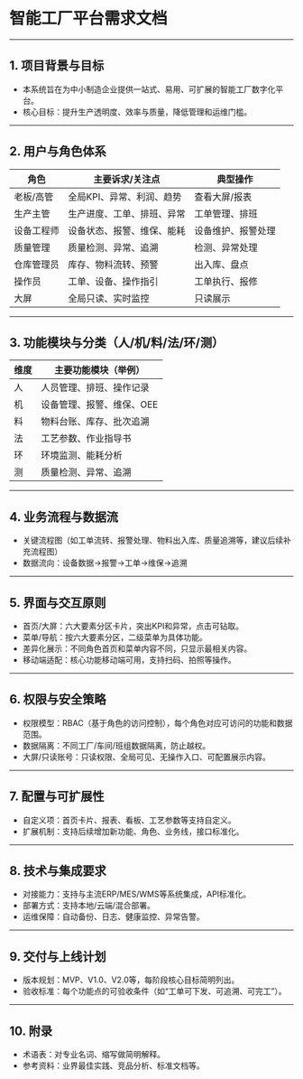 # 智能工厂平台需求文档

---

## 1. 项目背景与目标
- 本系统旨在为中小制造企业提供一站式、易用、可扩展的智能工厂数字化平台。
- 核心目标：提升生产透明度、效率与质量，降低管理和运维门槛。

---

## 2. 用户与角色体系
| 角色         | 主要诉求/关注点                  | 典型操作           |
|--------------|----------------------------------|--------------------|
| 老板/高管     | 全局KPI、异常、利润、趋势         | 查看大屏/报表      |
| 生产主管     | 生产进度、工单、排班、异常         | 工单管理、排班     |
| 设备工程师   | 设备状态、报警、维保、能耗         | 设备维护、报警处理 |
| 质量管理     | 质量检测、异常、追溯               | 检测、异常处理     |
| 仓库管理员   | 库存、物料流转、预警               | 出入库、盘点       |
| 操作员       | 工单、设备、操作指引               | 工单执行、报修     |
| 大屏         | 全局只读、实时监控                 | 只读展示           |

---

## 3. 功能模块与分类（人/机/料/法/环/测）
| 维度 | 主要功能模块（举例）         |
|------|-----------------------------|
| 人   | 人员管理、排班、操作记录     |
| 机   | 设备管理、报警、维保、OEE    |
| 料   | 物料台账、库存、批次追溯     |
| 法   | 工艺参数、作业指导书         |
| 环   | 环境监测、能耗分析           |
| 测   | 质量检测、异常、追溯         |

---

## 4. 业务流程与数据流
- 关键流程图（如工单流转、报警处理、物料出入库、质量追溯等，建议后续补充流程图）
- 数据流向：设备数据→报警→工单→维保→追溯

---

## 5. 界面与交互原则
- 首页/大屏：六大要素分区卡片，突出KPI和异常，点击可钻取。
- 菜单/导航：按六大要素分区，二级菜单为具体功能。
- 差异化展示：不同角色首页和菜单内容不同，只显示最相关内容。
- 移动端适配：核心功能移动端可用，支持扫码、拍照等操作。

---

## 6. 权限与安全策略
- 权限模型：RBAC（基于角色的访问控制），每个角色对应可访问的功能和数据范围。
- 数据隔离：不同工厂/车间/班组数据隔离，防止越权。
- 大屏/只读账号：只读权限、全局可见、无操作入口、可配置展示内容。

---

## 7. 配置与可扩展性
- 自定义项：首页卡片、报表、看板、工艺参数等支持自定义。
- 扩展机制：支持后续增加新功能、角色、业务线，接口标准化。

---

## 8. 技术与集成要求
- 对接能力：支持与主流ERP/MES/WMS等系统集成，API标准化。
- 部署方式：支持本地/云端/混合部署。
- 运维保障：自动备份、日志、健康监控、异常告警。

---

## 9. 交付与上线计划
- 版本规划：MVP、V1.0、V2.0等，每阶段核心目标简明列出。
- 验收标准：每个功能点的可验收条件（如“工单可下发、可追溯、可完工”）。

---

## 10. 附录
- 术语表：对专业名词、缩写做简明解释。
- 参考资料：业界最佳实践、竞品分析、标准文档等。 